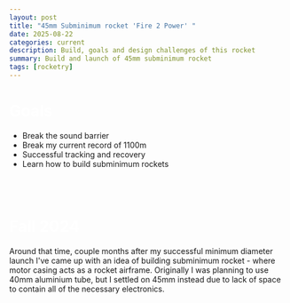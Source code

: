 ```yaml
---
layout: post
title: "45mm Subminimum rocket 'Fire 2 Power' "
date: 2025-08-22
categories: current
description: Build, goals and design challenges of this rocket
summary: Build and launch of 45mm subminimum rocket
tags: [rocketry]
---
```


# <span style="color:#fff;">Goals</span>

- Break the sound barrier
- Break my current record of 1100m
- Successful tracking and recovery
- Learn how to build subminimum rockets

<br><br>

# <span style="color:#fff;">Fall 2024</span>
Around that time, couple months after my successful minimum diameter launch I've came up with an idea of building subminimum rocket - where 
motor casing acts as a rocket airframe. Originally I was planning to use 40mm aluminium tube, but I settled on 45mm instead due to lack of 
space to contain all of the necessary electronics.

